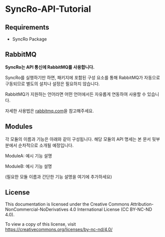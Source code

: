# SyncRo-API-Tutorial

## Requirements
- SyncRo Package

## RabbitMQ
**SyncRo는 API 통신에 RabbitMQ를 사용합니다.**

SyncRo를 실행하기만 하면, 패키지에 포함된 구성 요소를 통해 RabbitMQ가 자동으로 구동되므로 별도의 설치나 설정은 필요하지 않습니다.

RabbitMQ가 지원하는 언어라면 어떤 언어에서든 자유롭게 연동하여 사용할 수 있습니다.

자세한 사용법은 [rabbitmq.com](rabbitmq.com)을 참고해주세요.

## Modules
각 모듈의 이름과 기능은 아래와 같이 구성됩니다.
해당 모듈의 API 명세는 본 문서 뒷부분에서 순차적으로 소개될 예정입니다.

ModuleA: 예시 기능 설명

ModuleB: 예시 기능 설명

(필요한 모듈 이름과 간단한 기능 설명을 여기에 추가하세요)


## License
This documentation is licensed under the Creative Commons Attribution-NonCommercial-NoDerivatives 4.0 International License (CC BY-NC-ND 4.0).

To view a copy of this license, visit https://creativecommons.org/licenses/by-nc-nd/4.0/
